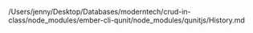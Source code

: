 /Users/jenny/Desktop/Databases/moderntech/crud-in-class/node_modules/ember-cli-qunit/node_modules/qunitjs/History.md